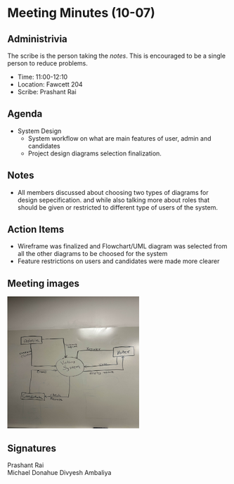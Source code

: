 
# Meeting Minutes (10-07)

## Administrivia
The scribe is the person taking the _notes_. This is encouraged to be a single person to reduce problems.
* Time: 11:00-12:10
* Location: Fawcett 204
* Scribe: Prashant Rai

## Agenda
* System Design
  * System workflow on what are main features of    user, admin and candidates
  * Project design diagrams selection finalization.

## Notes
* All members discussed about choosing two types of diagrams for design sepecification. and while also talking more about roles that should be given or restricted to different type of users of the system.


## Action Items
* Wireframe was finalized and Flowchart/UML diagram was selected from all the other diagrams to be choosed for the system
* Feature restrictions on users and candidates were made more clearer

## Meeting images
<img src="./Images/15-10.jpg" width=300 height=300>

## Signatures
Prashant Rai  
Michael Donahue
Divyesh Ambaliya
